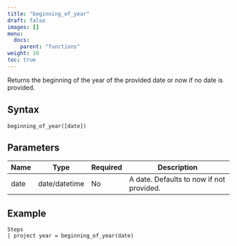 ```yaml
---
title: "beginning_of_year"
draft: false
images: []
menu:
  docs:
    parent: "functions"
weight: 10
toc: true
---
```


Returns the beginning of the year of the provided date or now if no date is provided.

## Syntax

```
beginning_of_year([date])
```

## Parameters

| Name | Type | Required | Description |
| --- | --- | --- | --- |
| date | date/datetime | No | A date. Defaults to now if not provided. |

## Example

```
Steps
| project year = beginning_of_year(date)
```